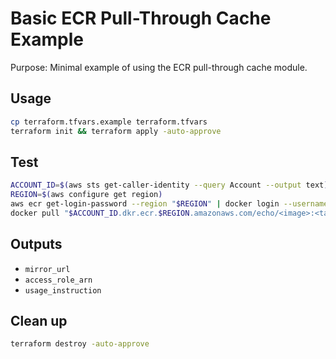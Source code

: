# Basic ECR Pull-Through Cache Example

Purpose: Minimal example of using the ECR pull-through cache module.

## Usage
```bash
cp terraform.tfvars.example terraform.tfvars
terraform init && terraform apply -auto-approve
```

## Test
```bash
ACCOUNT_ID=$(aws sts get-caller-identity --query Account --output text)
REGION=$(aws configure get region)
aws ecr get-login-password --region "$REGION" | docker login --username AWS --password-stdin "$ACCOUNT_ID.dkr.ecr.$REGION.amazonaws.com"
docker pull "$ACCOUNT_ID.dkr.ecr.$REGION.amazonaws.com/echo/<image>:<tag>"
```

## Outputs
- `mirror_url`
- `access_role_arn`
- `usage_instruction`

## Clean up
```bash
terraform destroy -auto-approve
```
